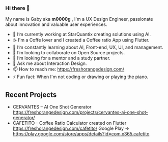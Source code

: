 ### Hi there 👋

My name is Gaby aka **m0000g** , I'm a UX Design Engineer, passionate about innovation and valuable user experiences. 

- 🔭 I’m currently working at StarQuantix creating solutions using AI.
- ☕ I'm  a Coffe lover and I created a Coffee ratio App using Flutter.
- 🌱 I’m constantly learning about AI, Front-end, UX, UI, and management.
- 👯 I’m looking to collaborate on Open Source projects.
- 🤔 I’m looking for a mentor and a study partner.
- 💬 Ask me about Interaction Design.
- 📫 How to reach me: <https://freshorangedesign.com/>
- ⚡ Fun fact: When I'm not coding or drawing or playing the piano.

## Recent Projects

- CERVANTES – AI One Shot Generator <https://freshorangedesign.com/projects/cervantes-ai-one-shot-generator/>
- CAFETITO - Coffee Ratio Calculator created on Flutter <https://freshorangedesign.com/cafetito/> Google Play -> <https://play.google.com/store/apps/details?id=com.x365.cafetito>
